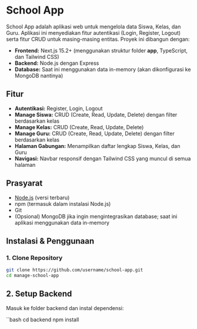 # School App

School App adalah aplikasi web untuk mengelola data Siswa, Kelas, dan Guru. Aplikasi ini menyediakan fitur autentikasi (Login, Register, Logout) serta fitur CRUD untuk masing-masing entitas. Proyek ini dibangun dengan:

- **Frontend:** Next.js 15.2+ (menggunakan struktur folder **app**, TypeScript, dan Tailwind CSS)
- **Backend:** Node.js dengan Express
- **Database:** Saat ini menggunakan data in-memory (akan dikonfigurasi ke MongoDB nantinya)

## Fitur

- **Autentikasi:** Register, Login, Logout  
- **Manage Siswa:** CRUD (Create, Read, Update, Delete) dengan filter berdasarkan kelas  
- **Manage Kelas:** CRUD (Create, Read, Update, Delete)  
- **Manage Guru:** CRUD (Create, Read, Update, Delete) dengan filter berdasarkan kelas  
- **Halaman Gabungan:** Menampilkan daftar lengkap Siswa, Kelas, dan Guru  
- **Navigasi:** Navbar responsif dengan Tailwind CSS yang muncul di semua halaman

## Prasyarat

- [Node.js](https://nodejs.org/) (versi terbaru)
- npm (termasuk dalam instalasi Node.js)
- Git
- (Opsional) MongoDB jika ingin mengintegrasikan database; saat ini aplikasi menggunakan data in-memory

## Instalasi & Penggunaan

### 1. Clone Repository

```bash
git clone https://github.com/username/school-app.git
cd manage-school-app
```
## 2. Setup Backend
Masuk ke folder backend dan instal dependensi:

``bash
cd backend
npm install
````